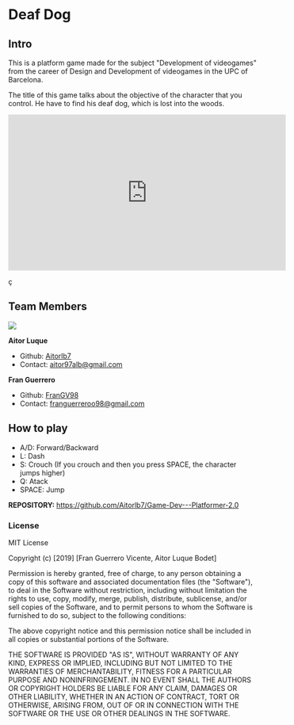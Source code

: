 
# Deaf Dog
 
## Intro

This is a platform game made for the subject "Development of videogames" from the career of Design and Development of videogames in the UPC of Barcelona. 

The title of this game talks about the objective of the character that you control. He have to find his deaf dog, which is lost into the woods.
<p> <iframe width="560" height="315" src="https://youtu.be/aP_xjn812y0" frameborder="0" allow="accelerometer; autoplay;
 encrypted-media; gyroscope; picture-in-picture" allowfullscreen></iframe> </p>ç
 
## Team Members
![](https://github.com/FranGV98/Game-Dev---Platformer-2.0/blob/master/WebFiles/TeamPic.png?raw=true)

**Aitor Luque**

- Github: [Aitorlb7](https://github.com/Aitorlb7)
- Contact: aitor97alb@gmail.com

**Fran Guerrero**

- Github: [FranGV98](https://github.com/FranGV98)
- Contact: franguerreroo98@gmail.com


## How to play

- A/D: Forward/Backward
- L: Dash
- S: Crouch (If you crouch and then you press SPACE, the character jumps higher)
- Q: Atack
- SPACE: Jump

**REPOSITORY:**
https://github.com/Aitorlb7/Game-Dev---Platformer-2.0

### License

MIT License

Copyright (c) [2019] [Fran Guerrero Vicente, Aitor Luque Bodet]

Permission is hereby granted, free of charge, to any person obtaining a copy
of this software and associated documentation files (the "Software"), to deal
in the Software without restriction, including without limitation the rights
to use, copy, modify, merge, publish, distribute, sublicense, and/or sell
copies of the Software, and to permit persons to whom the Software is
furnished to do so, subject to the following conditions:

The above copyright notice and this permission notice shall be included in all
copies or substantial portions of the Software.

THE SOFTWARE IS PROVIDED "AS IS", WITHOUT WARRANTY OF ANY KIND, EXPRESS OR
IMPLIED, INCLUDING BUT NOT LIMITED TO THE WARRANTIES OF MERCHANTABILITY,
FITNESS FOR A PARTICULAR PURPOSE AND NONINFRINGEMENT. IN NO EVENT SHALL THE
AUTHORS OR COPYRIGHT HOLDERS BE LIABLE FOR ANY CLAIM, DAMAGES OR OTHER
LIABILITY, WHETHER IN AN ACTION OF CONTRACT, TORT OR OTHERWISE, ARISING FROM,
OUT OF OR IN CONNECTION WITH THE SOFTWARE OR THE USE OR OTHER DEALINGS IN THE
SOFTWARE.


